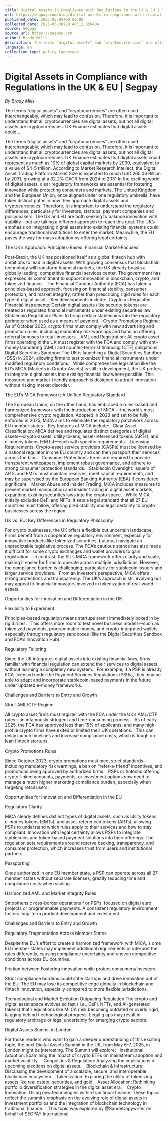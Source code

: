 ```yaml
---
title: Digital Assets in Compliance with Regulations in the UK & EU | Segpay
url: https://segpay.com/blog/digital-assets-in-compliance-with-regulations/
published_date: 2025-05-05T00:00:00
collected_date: 2025-05-30T20:40:12.559484
source: Segpay
source_url: https://segpay.com
author: Brady Mills
description: The terms “digital assets” and “cryptocurrencies” are often used interchangeably, which may lead to confusion. Therefore, it is important to understand that all cryptocurrencies are digital assets, but not all digital assets are cryptocurrencies. UK Finance estimates that digital assets could...
language: en
collection_type: policy_landscape
---
```


# Digital Assets in Compliance with Regulations in the UK & EU | Segpay

*By Brady Mills*

The terms “digital assets” and “cryptocurrencies” are often used interchangeably, which may lead to confusion. Therefore, it is important to understand that all cryptocurrencies are digital assets, but not all digital assets are cryptocurrencies. UK Finance estimates that digital assets could...

The terms “digital assets” and “cryptocurrencies” are often used interchangeably, which may lead to confusion. Therefore, it is important to understand that all cryptocurrencies are digital assets, but not all digital assets are cryptocurrencies. UK Finance estimates that digital assets could represent as much as 10% of global capital markets by 2030, equivalent to a value of $4-5 trillion. According to Market Research Intellect, the Digital Asset Trading Platform Market Size is expected to reach USD 265.06 Billion by 2031, growing at a 32.2% CAGR from 2024 to 2031 In the exciting world of digital assets, clear regulatory frameworks are essential for fostering innovation while protecting consumers and markets. The United Kingdom and the European Union, once aligned under one regulatory umbrella, have taken distinct paths in how they approach digital assets and cryptocurrencies. Therefore, it is important to understand the regulatory differences, particularly for investors, startups, payment companies and policymakers. The UK and EU are both seeking to balance innovation with stability—but are taking a different approach to reach this goal. The UK’s emphasis on integrating digital assets into existing financial systems could encourage traditional institutions to enter the market. Meanwhile, the EU paves the way for mass adoption by offering legal certainty. 
 
 The UK’s Approach: Principles-Based, Financial Market-Focused 
 
 Post-Brexit, the UK has positioned itself as a global fintech hub with ambitions to lead in digital assets. With growing consensus that blockchain technology will transform financial markets, the UK already boasts a globally leading, competitive financial services center. The government has expressed its commitment to support innovation in blockchain, crypto, and tokenized finance.   The Financial Conduct Authority (FCA) has taken a principles-based approach, focusing on financial stability, consumer protection, and market integrity, rather than prescribing rigid rules for each type of digital asset.   Key developments include:  Crypto as Regulated Financial Instruments: Certain digital assets (like security tokens) are treated as regulated financial instruments under existing securities law.   Stablecoin Regulation: Plans to bring certain stablecoins into the regulatory perimeter when used as a means of payment.   Crypto Promotions Regime: As of October 2023, crypto firms must comply with new advertising and promotion rules, including mandatory risk warnings and bans on offering referral bonuses to retail investors.   AML and Registration: All crypto asset firms operating in the UK must register with the FCA and comply with anti-money laundering (AML) and counter-terrorist financing (CTF) obligations.   Digital Securities Sandbox: The UK is launching a Digital Securities Sandbox (DSS) in 2024, allowing firms to test tokenized financial instruments under modified regulatory conditions.   While comprehensive legislation like the EU’s MiCA (Markets in Crypto-Assets) is still in development, the UK prefers to integrate digital assets into existing financial law where possible. This measured and market-friendly approach is designed to attract innovation without risking market disorder.   
 
 The EU’s MiCA Framework: A Unified Regulatory Standard 
 
 The European Union, on the other hand, has embraced a rules-based and harmonized framework with the introduction of MiCA —the world’s most comprehensive crypto regulation. Adopted in 2023 and set to be fully enforced in 2025, MiCA aims to eliminate the regulatory patchwork across EU member states.   Key features of MiCA include:   Clear Asset Classification: MiCA defines and regulates distinct categories of digital assets—crypto-assets, utility tokens, asset-referenced tokens (ARTs), and e-money tokens (EMTs)—each with specific requirements.   Licensing Requirements: Crypto-asset service providers (CASPs) must be licensed by a national regulator in one EU country and can then passport their services across the bloc.   Consumer Protections: Firms are required to provide transparent whitepapers, implement robust governance, and adhere to strong consumer protection standards.   Stablecoin Oversight: Issuers of ARTs and EMTs must maintain reserves, meet capital requirements, and may be supervised by the European Banking Authority (EBA) if considered significant.   Market Abuse and Insider Trading: MiCA includes measures to prevent market manipulation and insider trading in digital asset markets, expanding existing securities laws into the crypto space.   While MiCA initially excludes DeFi and NFTs, it sets a legal standard that all 27 EU countries must follow, offering predictability and legal certainty to crypto businesses across the region.   
 
 UK vs. EU: Key Differences in Regulatory Philosophy 
 
 For crypto businesses, the UK offers a flexible but uncertain landscape. Firms benefit from a cooperative regulatory environment, especially for innovative products like tokenized securities, but must navigate an unpredictable legislative process. The FCA’s cautious stance has also made it difficult for some crypto exchanges and wallet providers to gain registration.   In contrast, the EU’s MiCA framework offers clarity and scale, making it easier for firms to operate across multiple jurisdictions. However, the compliance burden is challenging, particularly for stablecoin issuers and larger service providers.   From an investor’s perspective, MiCA offers strong protections and transparency. The UK’s approach is still evolving but may appeal to financial innovators involved in tokenization of real-world assets.   
 
 Opportunities for Innovation and Differentiation in the UK 
 
 Flexibility to Experiment 
 
 Principles-based regulation means startups aren’t immediately boxed in by rigid rules.   This offers more room to test novel business models—such as tokenized payments, programmable money, and crypto-integrated wallets—especially through regulatory sandboxes (like the Digital Securities Sandbox and FCA’s Innovation Hub).   
 
 Regulatory Tailoring 
 
 Since the UK integrates digital assets into existing financial laws, firms familiar with financial regulation can extend their services to digital assets without learning a completely new system.   For example, if a PSP is already FCA-licensed under the Payment Services Regulations (PSRs), they may be able to adapt and incorporate stablecoin-based payments in the future under updated e-money frameworks.   
 
 Challenges and Barriers to Entry and Growth 
 
 Strict AML/CTF Regime 
 
 All crypto asset firms must register with the FCA under the UK’s AML/CTF rules—an infamously stringent and time-consuming process.   As of early 2025, the FCA has approved less than 15% of applicants, and many high-profile crypto firms have exited or limited their UK operations.   This can delay launch timelines and increase compliance costs, which is tough on lean fintech startups.   
 
 Crypto Promotions Rules 
 
 Since October 2023, crypto promotions must meet strict standards—including mandatory risk warnings, a ban on “refer-a-friend” incentives, and promotions being approved by authorized firms.   PSPs or fintechs offering crypto-linked accounts, payments, or investment options now need to manage a much higher marketing compliance burden, especially when targeting retail users.   
 
 Opportunities for Innovation and Differentiation in the EU 
 
 Regulatory Clarity 
 
 MiCA clearly defines distinct types of digital assets, such as utility tokens, e-money tokens (EMTs), and asset-referenced tokens (ARTs), allowing PSPs to understand which rules apply to their services and how to stay compliant. Innovation with legal certainty allows PSPs to integrate stablecoins and token-based payment solutions into their offerings. The regulation sets requirements around reserve backing, transparency, and consumer protection, which increases trust from users and institutional partners.   
 
 Passporting 
 
 Once authorized in one EU member state, a PSP can operate across all 27 member states without separate licenses, greatly reducing time and compliance costs when scaling.   
 
 Harmonized AML and Market Integrity Rules 
 
 Smoothens c ross-border operations f or PSPs, focused on digital euro projects or programmable payments. A consistent regulatory environment fosters long-term product development and investment.   
 
 Challenges and Barriers to Entry and Growth 
 
 Regulatory Fragmentation Across Member States 
 
 Despite the EU’s effort to create a harmonized framework with MiCA, s ome EU member states may implement additional requirements or interpret the rules differently, causing compliance uncertainty and uneven competitive conditions across EU countries.   
 
 Friction between Fostering innovation while protect consumers/investors 
 
 Strict compliance burdens could stifle startups and drive innovation out of the EU. The EU may lose its competitive edge globally in blockchain and fintech innovation, especially compared to more flexible jurisdictions.   
 
 Technological and Market Evolution Outpacing Regulation 
 The crypto and digital asset space evolves so fast ( i.e., DeFi, NFTs, and AI-generated tokens) that r egulations like Mi CA r isk becoming outdated or overly rigid, la gging behind t echnological progress. Legal g aps may result in regulatory arbitrage or legal uncertainty for emerging crypto sectors.   
 
 Digital Assets Summit in London

For those readers who want to gain a deeper understanding of this exciting topic, the next Digital Assets Summit in the UK, from May 6-7, 2025, in London might be interesting. The Summit will explore:   Institutional Adoption: Examining the impact of crypto ETFs on mainstream adoption and market volatility.    Geopolitics &amp; Regulation: Analyzing the implications of upcoming elections on digital assets.    Blockchain &amp; Infrastructure: Discussing the development of a scalable, secure, and interoperable blockchain ecosystem.   Tokenization: Exploring the utility of tokenizing assets like real estate, securities, and gold.   Asset Allocation: Rethinking portfolio diversification strategies in the digital asset era.    Crypto Innovation: Using new technologies within traditional finance. These topics reflect the summit’s emphasis on the evolving role of digital assets in investment portfolios and the integration of blockchain technology in traditional finance.    This topic was explored by @SandeCopywriter on behalf of SEGPAY International.